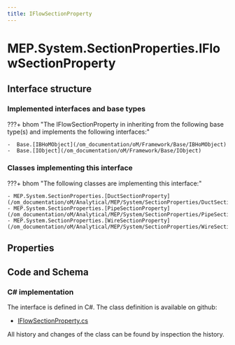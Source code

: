 ```yaml
---
title: IFlowSectionProperty
---
```


# MEP.System.SectionProperties.IFlowSectionProperty



## Interface structure

### Implemented interfaces and base types

???+ bhom "The IFlowSectionProperty in inheriting from the following base type(s) and implements the following interfaces:"

    -  Base.[IBHoMObject](/om_documentation/oM/Framework/Base/IBHoMObject)
    -  Base.[IObject](/om_documentation/oM/Framework/Base/IObject)


### Classes implementing this interface

???+ bhom "The following classes are implementing this interface:"

    - MEP.System.SectionProperties.[DuctSectionProperty](/om_documentation/oM/Analytical/MEP/System/SectionProperties/DuctSectionProperty)
    - MEP.System.SectionProperties.[PipeSectionProperty](/om_documentation/oM/Analytical/MEP/System/SectionProperties/PipeSectionProperty)
    - MEP.System.SectionProperties.[WireSectionProperty](/om_documentation/oM/Analytical/MEP/System/SectionProperties/WireSectionProperty)


## Properties

## Code and Schema

### C# implementation

The interface is defined in C#. The class definition is available on github:

- [IFlowSectionProperty.cs](https://github.com/BHoM/BHoM/blob/develop/MEP_oM/System\SectionProperties\IFlowSectionProperty.cs)

All history and changes of the class can be found by inspection the history.
